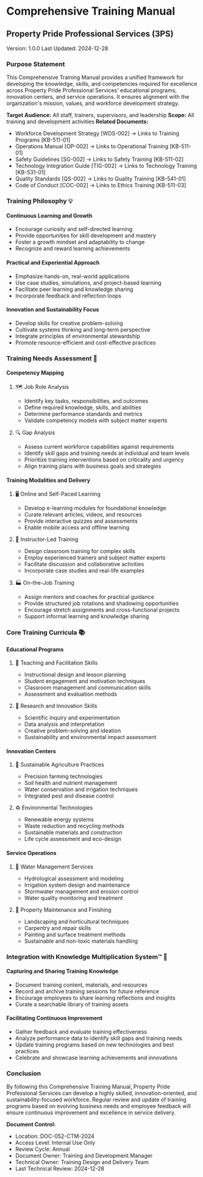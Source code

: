 # Comprehensive Training Manual
## Property Pride Professional Services (3PS)  
Version: 1.0.0 
Last Updated: 2024-12-28

### Purpose Statement
This Comprehensive Training Manual provides a unified framework for developing the knowledge, skills, and competencies required for excellence across Property Pride Professional Services' educational programs, innovation centers, and service operations. It ensures alignment with the organization's mission, values, and workforce development strategy.

**Target Audience:** All staff, trainers, supervisors, and leadership
**Scope:** All training and development activities
**Related Documents:**  
- Workforce Development Strategy [WDS-002] → Links to Training Programs [KB-511-01]  
- Operations Manual [OP-002] → Links to Operational Training [KB-511-01]
- Safety Guidelines [SG-002] → Links to Safety Training [KB-511-02]  
- Technology Integration Guide [TIG-002] → Links to Technology Training [KB-531-01]
- Quality Standards [QS-002] → Links to Quality Training [KB-541-01]
- Code of Conduct [COC-002] → Links to Ethics Training [KB-511-03]

### Training Philosophy 💡 

#### Continuous Learning and Growth  
- Encourage curiosity and self-directed learning  
- Provide opportunities for skill development and mastery
- Foster a growth mindset and adaptability to change
- Recognize and reward learning achievements

#### Practical and Experiential Approach
- Emphasize hands-on, real-world applications  
- Use case studies, simulations, and project-based learning
- Facilitate peer learning and knowledge sharing
- Incorporate feedback and reflection loops

#### Innovation and Sustainability Focus  
- Develop skills for creative problem-solving
- Cultivate systems thinking and long-term perspective
- Integrate principles of environmental stewardship 
- Promote resource-efficient and cost-effective practices

### Training Needs Assessment 🎯

#### Competency Mapping
1. 🗺️ Job Role Analysis
   - Identify key tasks, responsibilities, and outcomes  
   - Define required knowledge, skills, and abilities
   - Determine performance standards and metrics
   - Validate competency models with subject matter experts  

2. 🔍 Gap Analysis
   - Assess current workforce capabilities against requirements  
   - Identify skill gaps and training needs at individual and team levels
   - Prioritize training interventions based on criticality and urgency
   - Align training plans with business goals and strategies

#### Training Modalities and Delivery
1. 🖥️ Online and Self-Paced Learning 
   - Develop e-learning modules for foundational knowledge  
   - Curate relevant articles, videos, and resources
   - Provide interactive quizzes and assessments
   - Enable mobile access and offline learning

2. 👥 Instructor-Led Training
   - Design classroom training for complex skills  
   - Employ experienced trainers and subject matter experts
   - Facilitate discussion and collaborative activities
   - Incorporate case studies and real-life examples  

3. 🏭 On-the-Job Training
   - Assign mentors and coaches for practical guidance  
   - Provide structured job rotations and shadowing opportunities
   - Encourage stretch assignments and cross-functional projects
   - Support informal learning and knowledge sharing

### Core Training Curricula 📚

#### Educational Programs  
1. 🏫 Teaching and Facilitation Skills
   - Instructional design and lesson planning  
   - Student engagement and motivation techniques
   - Classroom management and communication skills
   - Assessment and evaluation methods

2. 🔬 Research and Innovation Skills  
   - Scientific inquiry and experimentation
   - Data analysis and interpretation  
   - Creative problem-solving and ideation
   - Sustainability and environmental impact assessment

#### Innovation Centers
1. 🌱 Sustainable Agriculture Practices  
   - Precision farming technologies
   - Soil health and nutrient management
   - Water conservation and irrigation techniques
   - Integrated pest and disease control

2. ♻️ Environmental Technologies  
   - Renewable energy systems
   - Waste reduction and recycling methods
   - Sustainable materials and construction  
   - Life cycle assessment and eco-design

#### Service Operations  
1. 🌊 Water Management Services
   - Hydrological assessment and modeling  
   - Irrigation system design and maintenance
   - Stormwater management and erosion control
   - Water quality monitoring and treatment

2. 🏡 Property Maintenance and Finishing  
   - Landscaping and horticultural techniques
   - Carpentry and repair skills
   - Painting and surface treatment methods
   - Sustainable and non-toxic materials handling

### Integration with Knowledge Multiplication System™ 🧩

#### Capturing and Sharing Training Knowledge
- Document training content, materials, and resources  
- Record and archive training sessions for future reference
- Encourage employees to share learning reflections and insights
- Curate a searchable library of training assets  

#### Facilitating Continuous Improvement
- Gather feedback and evaluate training effectiveness  
- Analyze performance data to identify skill gaps and training needs
- Update training programs based on new technologies and best practices
- Celebrate and showcase learning achievements and innovations

### Conclusion
By following this Comprehensive Training Manual, Property Pride Professional Services can develop a highly skilled, innovation-oriented, and sustainability-focused workforce. Regular review and update of training programs based on evolving business needs and employee feedback will ensure continuous improvement and excellence in service delivery.

**Document Control:**
- Location: DOC-052-CTM-2024  
- Access Level: Internal Use Only  
- Review Cycle: Annual
- Document Owner: Training and Development Manager
- Technical Owner: Training Design and Delivery Team
- Last Technical Review: 2024-12-28
